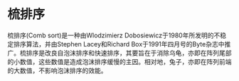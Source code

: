 # 梳排序

梳排序(Comb sort)是一种由Wlodzimierz Dobosiewicz于1980年所发明的不稳定排序算法，并由Stephen Lacey和Richard Box于1991年四月号的Byte杂志中推广。梳排序是改良自泡沫排序和快速排序，其要旨在于消除乌龟，亦即在阵列尾部的小数值，这些数值是造成泡沫排序缓慢的主因。相对地，兔子，亦即在阵列前端的大数值，不影响泡沫排序的效能。